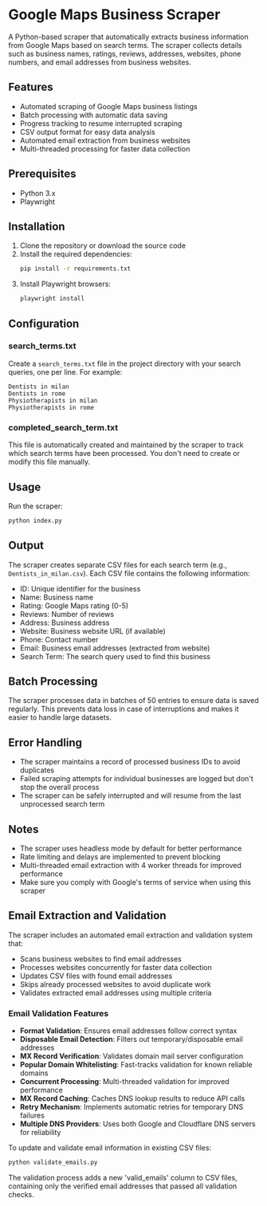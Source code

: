 # Google Maps Business Scraper

A Python-based scraper that automatically extracts business information from Google Maps based on search terms. The scraper collects details such as business names, ratings, reviews, addresses, websites, phone numbers, and email addresses from business websites.

## Features

- Automated scraping of Google Maps business listings
- Batch processing with automatic data saving
- Progress tracking to resume interrupted scraping
- CSV output format for easy data analysis
- Automated email extraction from business websites
- Multi-threaded processing for faster data collection

## Prerequisites

- Python 3.x
- Playwright

## Installation

1. Clone the repository or download the source code
2. Install the required dependencies:
   ```bash
   pip install -r requirements.txt
   ```
3. Install Playwright browsers:
   ```bash
   playwright install
   ```

## Configuration

### search_terms.txt

Create a `search_terms.txt` file in the project directory with your search queries, one per line. For example:

```
Dentists in milan
Dentists in rome
Physiotherapists in milan
Physiotherapists in rome
```

### completed_search_term.txt

This file is automatically created and maintained by the scraper to track which search terms have been processed. You don't need to create or modify this file manually.

## Usage

Run the scraper:
```bash
python index.py
```

## Output

The scraper creates separate CSV files for each search term (e.g., `Dentists_in_milan.csv`). Each CSV file contains the following information:

- ID: Unique identifier for the business
- Name: Business name
- Rating: Google Maps rating (0-5)
- Reviews: Number of reviews
- Address: Business address
- Website: Business website URL (if available)
- Phone: Contact number
- Email: Business email addresses (extracted from website)
- Search Term: The search query used to find this business

## Batch Processing

The scraper processes data in batches of 50 entries to ensure data is saved regularly. This prevents data loss in case of interruptions and makes it easier to handle large datasets.

## Error Handling

- The scraper maintains a record of processed business IDs to avoid duplicates
- Failed scraping attempts for individual businesses are logged but don't stop the overall process
- The scraper can be safely interrupted and will resume from the last unprocessed search term

## Notes

- The scraper uses headless mode by default for better performance
- Rate limiting and delays are implemented to prevent blocking
- Multi-threaded email extraction with 4 worker threads for improved performance
- Make sure you comply with Google's terms of service when using this scraper

## Email Extraction and Validation

The scraper includes an automated email extraction and validation system that:
- Scans business websites to find email addresses
- Processes websites concurrently for faster data collection
- Updates CSV files with found email addresses
- Skips already processed websites to avoid duplicate work
- Validates extracted email addresses using multiple criteria

### Email Validation Features

- **Format Validation**: Ensures email addresses follow correct syntax
- **Disposable Email Detection**: Filters out temporary/disposable email addresses
- **MX Record Verification**: Validates domain mail server configuration
- **Popular Domain Whitelisting**: Fast-tracks validation for known reliable domains
- **Concurrent Processing**: Multi-threaded validation for improved performance
- **MX Record Caching**: Caches DNS lookup results to reduce API calls
- **Retry Mechanism**: Implements automatic retries for temporary DNS failures
- **Multiple DNS Providers**: Uses both Google and Cloudflare DNS servers for reliability

To update and validate email information in existing CSV files:
```bash
python validate_emails.py
```

The validation process adds a new 'valid_emails' column to CSV files, containing only the verified email addresses that passed all validation checks.
